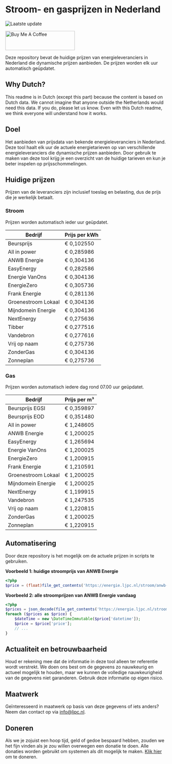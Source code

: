 # Stroom- en gasprijzen in Nederland

![Laatste update](https://img.shields.io/badge/laatste%20update-2024--09--07%2007%3A00%20CET-brightgreen)

<a href="https://www.buymeacoffee.com/Lars-" target="_blank"><img src="https://cdn.buymeacoffee.com/buttons/v2/default-orange.png" alt="Buy Me A Coffee" height="60" style="height: 60px !important;width: 217px !important;" ></a>

Deze repository bevat de huidige prijzen van energieleveranciers in Nederland die dynamische prijzen aanbieden. De prijzen worden elk uur automatisch geüpdatet.

## Why Dutch?

This readme is in Dutch (except this part) because the content is based on Dutch data. We cannot imagine that anyone outside the Netherlands would need this data. If you do, please let us know. Even with this Dutch readme, we think
everyone will understand how it works.

## Doel

Het aanbieden van prijsdata van bekende energieleveranciers in Nederland. Deze tool haalt elk uur de actuele energietarieven op van verschillende energieleveranciers die dynamische prijzen aanbieden. Door gebruik te maken van deze tool
krijg je een overzicht van de huidige tarieven en kun je beter inspelen op prijsschommelingen.

## Huidige prijzen

Prijzen van de leveranciers zijn inclusief toeslag en belasting, dus de prijs die je werkelijk betaalt.

### Stroom

Prijzen worden automatisch ieder uur geüpdatet.

 Bedrijf | Prijs per kWh 
---------|---------------
Beursprijs | € 0,102550
All in power | € 0,285986
ANWB Energie | € 0,304136
EasyEnergy | € 0,282586
Energie VanOns | € 0,304136
EnergieZero | € 0,305736
Frank Energie | € 0,281136
Groenestroom Lokaal | € 0,304136
Mijndomein Energie | € 0,304136
NextEnergy | € 0,275636
Tibber | € 0,277516
Vandebron | € 0,277616
Vrij op naam | € 0,275736
ZonderGas | € 0,304136
Zonneplan | € 0,275736


### Gas

Prijzen worden automatisch iedere dag rond 07.00 uur geüpdatet.

 Bedrijf | Prijs per m³ 
---------|--------------
Beursprijs EGSI | € 0,359897
Beursprijs EOD | € 0,351480
All in power | € 1,248605
ANWB Energie | € 1,200025
EasyEnergy | € 1,265694
Energie VanOns | € 1,200025
EnergieZero | € 1,200915
Frank Energie | € 1,210591
Groenestroom Lokaal | € 1,200025
Mijndomein Energie | € 1,200025
NextEnergy | € 1,199915
Vandebron | € 1,247535
Vrij op naam | € 1,220815
ZonderGas | € 1,200025
Zonneplan | € 1,220915


## Automatisering

Door deze repository is het mogelijk om de actuele prijzen in scripts te gebruiken.

**Voorbeeld 1: huidige stroomprijs van ANWB Energie**

```php
<?php
$price = (float)file_get_contents('https://energie.ljpc.nl/stroom/anwb-energie-nu.txt');

```

**Voorbeeld 2: alle stroomprijzen van ANWB Energie vandaag**

```php
<?php
$prices = json_decode(file_get_contents('https://energie.ljpc.nl/stroom/all-in-power-vandaag.json'),true);
foreach ($prices as $price) {
    $dateTime = new \DateTimeImmutable($price['datetime']);
    $price = $price['price'];
    // ...
}
```

## Actualiteit en betrouwbaarheid

Houd er rekening mee dat de informatie in deze tool alleen ter referentie wordt verstrekt. We doen ons best om de gegevens zo nauwkeurig en actueel mogelijk te houden, maar we kunnen de volledige nauwkeurigheid van de gegevens niet
garanderen. Gebruik deze informatie op eigen risico.

## Maatwerk

Geïnteresseerd in maatwerk op basis van deze gegevens of iets anders? Neem dan contact op
via [info@ljpc.nl](mailto:info@ljpc.nl?subject=Energie%20prijzen).

## Doneren

Als we je zojuist een hoop tijd, geld of gedoe bespaard hebben, zouden we het fijn vinden als je zou willen overwegen een
donatie te doen. Alle donaties worden gebruikt om systemen als dit mogelijk te
maken. [Klik hier](https://www.buymeacoffee.com/Lars-) om te doneren.
